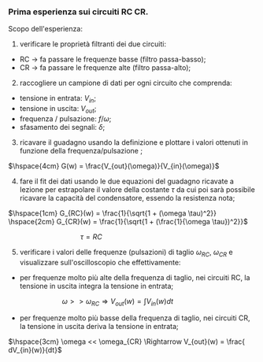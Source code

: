 
### Prima esperienza sui circuiti RC CR.

Scopo dell'esperienza:

1. verificare le proprietà filtranti dei due circuiti:

- RC -> fa passare le frequenze basse (filtro passa-basso);
- CR -> fa passare le frequenze alte (filtro passa-alto);

2. raccogliere un campione di dati per ogni circuito che comprenda:

- tensione in entrata:  $V_{in}$;
- tensione in uscita:  $V_{out}$;
- frequenza / pulsazione:  $f /\omega$;
- sfasamento dei segnali: $\delta$;

3. ricavare il guadagno usando la definizione e plottare i valori ottenuti in funzione della frequenza/pulsazione ;

$\hspace{4cm} G(w) = \frac{V_{out}(\omega)}{V_{in}(\omega)}$

4. fare il fit dei dati usando le due equazioni del guadagno ricavate a lezione per estrapolare il valore della costante $\tau$ da cui poi sarà possibile ricavare la capacità del condensatore, essendo la resistenza nota;

$\hspace{1cm} G_{RC}(w) = \frac{1}{\sqrt{1 + (\omega \tau)^2}} 
\hspace{2cm}
 G_{CR}(w) = \frac{1}{\sqrt{1 + (\frac{1}{\omega \tau})^2}}$
 
$\hspace{4cm} \tau = RC$

5. verificare i valori delle frequenze (pulsazioni) di taglio $\omega_{RC }$, $\omega_{CR}$ e visualizzare sull'oscilloscopio che effettivamente:

- per frequenze molto più alte della frequenza di taglio, nei circuiti RC, la tensione in uscita integra la tensione in entrata;

$\hspace{3cm} \omega >> \omega_{RC} \Rightarrow V_{out}(w) = \int{V_{in}(w)dt}$

- per frequenze molto più basse della frequenza di taglio, nei circuiti CR, la tensione in uscita deriva la tensione in entrata;

$\hspace{3cm} \omega << \omega_{CR} \Rightarrow V_{out}(w) = \frac{ dV_{in}(w)}{dt}$

